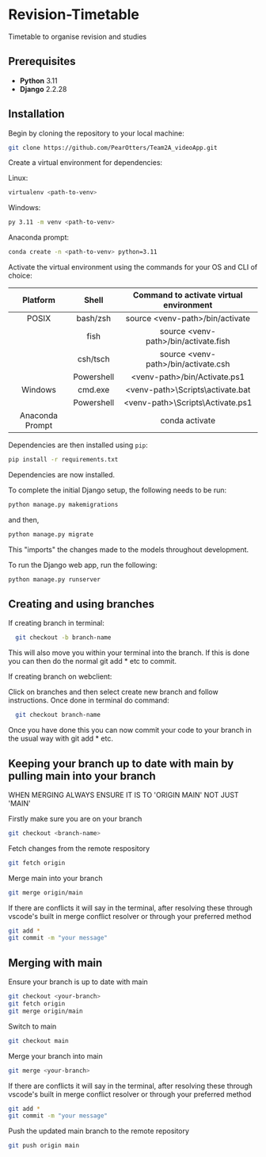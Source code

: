 # Revision-Timetable
Timetable to organise revision and studies

## Prerequisites

- **Python** 3.11
- **Django** 2.2.28

## Installation

Begin by cloning the repository to your local machine:

```bash
git clone https://github.com/PearOtters/Team2A_videoApp.git
```


Create a virtual environment for dependencies:

Linux:
```bash
virtualenv <path-to-venv>
```
Windows:
```bash
py 3.11 -m venv <path-to-venv>
```

Anaconda prompt:
```bash
conda create -n <path-to-venv> python=3.11
```

Activate the virtual environment using the commands for your OS and CLI of choice:

| Platform | Shell | Command to activate virtual environment |
| :-: | :-: | :-: |
| POSIX | bash/zsh | source \<venv-path>/bin/activate |
| | fish | source \<venv-path>/bin/activate.fish |
| | csh/tsch | source \<venv-path>/bin/activate.csh |
| | Powershell | \<venv-path>/bin/Activate.ps1 |
| Windows | cmd.exe | \<venv-path>\Scripts\activate.bat |
| | Powershell | \<venv-path>\Scripts\Activate.ps1 |
| Anaconda Prompt || conda activate <venv-path> |

Dependencies are then installed using `pip`:

```bash
pip install -r requirements.txt
```

Dependencies are now installed.

To complete the initial Django setup, the following needs to be run:

```bash
python manage.py makemigrations
``` 
and then,

```bash 
python manage.py migrate
```

This "imports" the changes made to the models throughout development.

To run the Django web app, run the following:

```bash
python manage.py runserver
```

## Creating and using branches

If creating branch in terminal:

```bash
  git checkout -b branch-name
```
This will also move you within your terminal into the branch. If this is done you can then do the normal git add * etc to commit.

If creating branch on webclient:

Click on branches and then select create new branch and follow instructions. Once done in terminal do command:

```bash
  git checkout branch-name
```

Once you have done this you can now commit your code to your branch in the usual way with git add * etc.


## Keeping your branch up to date with main by pulling main into your branch

WHEN MERGING ALWAYS ENSURE IT IS TO 'ORIGIN MAIN' NOT JUST 'MAIN'

Firstly make sure you are on your branch

```bash
git checkout <branch-name>
```

Fetch changes from the remote respository

```bash
git fetch origin
```

Merge main into your branch
```bash
git merge origin/main
```

If there are conflicts it will say in the terminal, after resolving these through vscode's built in
merge conflict resolver or through your preferred method
```bash
git add *
git commit -m "your message"
```

## Merging with main

Ensure your branch is up to date with main
```bash
git checkout <your-branch>
git fetch origin
git merge origin/main
```

Switch to main
```bash
git checkout main
```

Merge your branch into main
```bash
git merge <your-branch>
```

If there are conflicts it will say in the terminal, after resolving these through vscode's built in
merge conflict resolver or through your preferred method
```bash
git add *
git commit -m "your message"
```

Push the updated main branch to the remote repository
```bash
git push origin main
```